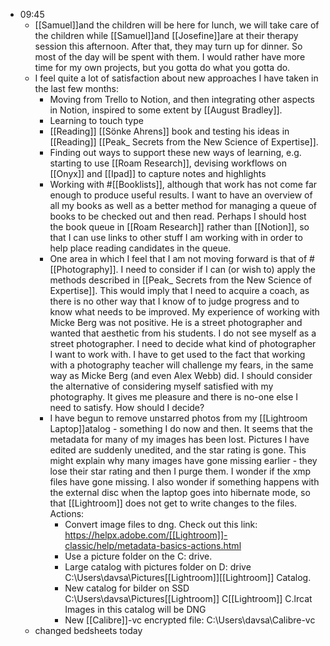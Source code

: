 - 09:45
    - [[Samuel]]and the children will be here for lunch, we will take care of the children while [[Samuel]]and [[Josefine]]are at their therapy session this afternoon.  After that, they may turn up for dinner. So most of the day will be spent with them. I would rather have more time for my own projects, but you gotta do what you gotta do.
    - I feel quite a lot of satisfaction about new approaches I have taken in the last few months:
        - Moving from Trello to Notion, and then integrating other aspects in Notion, inspired to some extent by [[August Bradley]].
        - Learning to touch type
        - [[Reading]] [[Sönke Ahrens]] book and testing his ideas in [[Reading]] [[Peak_ Secrets from the New Science of Expertise]].
        - Finding out ways to support these new ways of learning, e.g. starting to use [[Roam Research]], devising workflows on [[Onyx]] and [[Ipad]] to capture notes and highlights
        - Working with #[[Booklists]], although that work has not come far enough to produce useful results. I want to have an overview of all my books as well as a better method for managing a queue of books to be checked out and then read. Perhaps I should host the book queue in [[Roam Research]] rather than [[Notion]], so that I can use links to other stuff I am working with in order to help place reading candidates in the queue.
        - One area in which I feel that I am not moving forward is that of #[[Photography]]. I need to consider if I can (or wish to) apply the methods described in [[Peak_ Secrets from the New Science of Expertise]]. This would imply that I need to acquire a coach, as there is no other way that I know of to judge progress and to know what needs to be improved. My experience of working with Micke Berg was not positive. He is a street photographer and wanted that aesthetic from his students. I do not see myself as a street photographer. I need to decide what kind of photographer I want to work with. I have to get used to the fact that working with a photography teacher will challenge my fears, in the same way as Micke Berg (and even Alex Webb) did.
I should consider the alternative of considering myself satisfied with my photography. It gives me pleasure and there is no-one else I need to satisfy. How should I decide?
        - I have begun to remove unstarred photos from my [[Lightroom Laptop]]atalog - something I do now and then. It seems that the metadata for many of my images has been lost. Pictures I have edited are suddenly unedited, and the star rating is gone. This might explain why many images have gone missing earlier - they lose their star rating and then I purge them. I wonder if the xmp files have gone missing. I also wonder if something happens with the external disc when the laptop goes into hibernate mode, so that [[Lightroom]] does not get to write changes to the files. Actions:
            - Convert image files to dng. Check out this link: https://helpx.adobe.com/[[Lightroom]]-classic/help/metadata-basics-actions.html
            - Use a picture folder on the C: drive.
            - Large catalog with pictures folder on D: drive 
C:\Users\davsa\Pictures\[[Lightroom]]\[[Lightroom]] Catalog.
            - New catalog for bilder on SSD
C:\Users\davsa\Pictures\[[Lightroom]] C\[[Lightroom]] C.lrcat
Images in this catalog will be DNG
            - New [[Calibre]]-vc encrypted file:
C:\Users\davsa\Calibre-vc
    - changed bedsheets today
